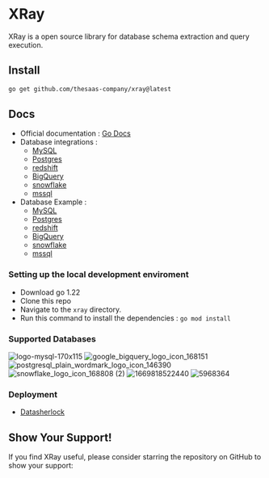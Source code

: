 # XRay

XRay is a open source library for database schema extraction and query execution.

## Install 

```bash
go get github.com/thesaas-company/xray@latest
```

## Docs

- Official documentation : [Go Docs](https://pkg.go.dev/github.com/thesaas-company/xray)
- Database integrations : 
    - [MySQL](./example/mysql/integration.md)
    - [Postgres](./example/postgres/integration.md)
    - [redshift](./example/redshift/integration.md)
    - [BigQuery](./example/bigquery/integration.md)
    - [snowflake](./example/snowflake/integration.md)
    - [mssql](./example/mssql/integration.md)
- Database Example : 
    - [MySQL](./example/mysql/README.md)
    - [Postgres](./example/postgres/README.md)
    - [redshift](./example/redshift/README.md)
    - [BigQuery](./example/bigquery/README.md)
    - [snowflake](./example/snowflake/README.md)
    - [mssql](./example/mssql/README.md)

### Setting up the local development enviroment

- Download go 1.22
- Clone this repo 
- Navigate to the `xray` directory.
- Run this command to install the dependencies : `go mod install`

### Supported Databases
![logo-mysql-170x115](https://github.com/Adarsh-jaiss/xray-library/assets/96974600/c63db1bf-5efe-4e44-a9fe-14862d467768) 
![google_bigquery_logo_icon_168151](https://github.com/Adarsh-jaiss/xray-library/assets/96974600/bbadd8de-761b-42c8-87a3-5038babf4ff9)    ![postgresql_plain_wordmark_logo_icon_146390](https://github.com/Adarsh-jaiss/xray-library/assets/96974600/7e663b9a-7739-4827-a2ef-701a6da0a7a1)  ![snowflake_logo_icon_168808 (2)](https://github.com/Adarsh-jaiss/xray-library/assets/96974600/5de6578e-8fca-4f29-823a-1b97fb69942e) 
 ![1669818522440](https://github.com/Adarsh-jaiss/xray-library/assets/96974600/101e1270-df24-45b2-907a-92cc85bf65bc)
![5968364](https://github.com/Adarsh-jaiss/xray-library/assets/96974600/acae42cc-7da4-4b79-8aa7-c8d9547712dc)


### Deployment
- [Datasherlock](https://datasherlock.io)

## Show Your Support!

If you find XRay useful, please consider starring the repository on GitHub to show your support:


